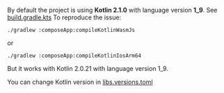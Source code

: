 By default the project is using **Kotlin 2.1.0** with language version **1_9**. See [build.gradle.kts](build.gradle.kts)
To reproduce the issue:

```shell
./gradlew :composeApp:compileKotlinWasmJs
```

or 

```shell
./gradlew :composeApp:compileKotlinIosArm64
```


But it works with Kotlin 2.0.21 with language version 1_9.

You can change Kotlin version in [libs.versions.toml](./gradle/libs.versions.toml)